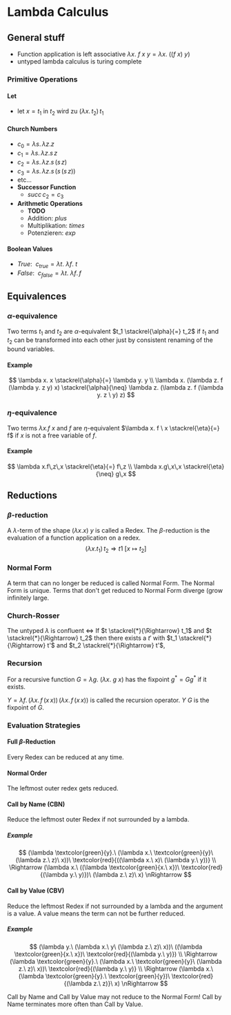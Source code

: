 # Lambda Calculus

## General stuff
- Function application is left associative $\lambda x.\ f\ x\ y = \lambda x.\ ((f\ x)\ y)$
- untyped lambda calculus is turing complete

### Primitive Operations

#### Let
- let $x = t_1$ in $t_2$ wird zu $(\lambda x.\,t_2)\,t_1$

#### Church Numbers
- $c_0 = \lambda s.\,\lambda z.z$
- $c_1 = \lambda s.\,\lambda z.s\,z$
- $c_2 = \lambda s.\,\lambda z.s\,(s\,z)$
- $c_3 = \lambda s.\,\lambda z.s\,(s\,(s\,z))$
- etc...
- **Successor Function**
    - $succ\,c_2=c_3$
- **Arithmetic Operations**
    - **TODO**
    - Addition: $plus$
    - Multiplikation: $times$
    - Potenzieren: $exp$

#### Boolean Values
- $True$: $\ c_{true} = \lambda t.\ \lambda f.\ t$
- $False$: $\ c_{false} = \lambda t.\ \lambda f.\,f$

## Equivalences

### $\alpha$-equivalence
Two terms $t_1$ and $t_2$ are $\alpha$-equivalent $t_1 \stackrel{\alpha}{=} t_2$ if $t_1$ and $t_2$ can be transformed into each other just by consistent renaming of the bound variables.

#### Example
$$
\lambda x. x \stackrel{\alpha}{=} \lambda y. y \\
\lambda x. (\lambda z. f (\lambda y. z y) x) \stackrel{\alpha}{\neq} \lambda z. (\lambda z. f (\lambda y. z \ y) z)
$$

### $\eta$-equivalence
Two terms $\lambda x. f \ x$ and $f$ are $\eta$-equivalent $\lambda x. f \ x \stackrel{\eta}{=} f$
if $x$ is not a free variable of $f$.

#### Example
$$
\lambda x.f\,z\,x \stackrel{\eta}{=} f\,z \\
\lambda x.g\,x\,x \stackrel{\eta}{\neq} g\,x
$$

## Reductions

### $\beta$-reduction
A $\lambda$-term of the shape $(\lambda x. x)\ y$ is called a Redex. The $\beta$-reduction is the
evaluation of a function application on a redex.
$$
(\lambda x. t_1)\,t_2 \Rightarrow t1\ [x \mapsto t_2]
$$

### Normal Form
A term that can no longer be reduced is called Normal Form. The Normal Form is unique. Terms that
don't get reduced to Normal Form diverge (grow infinitely large.

### Church-Rosser
The untyped $\lambda$ is confluent $\Leftrightarrow$ If $t \stackrel{*}{\Rightarrow} t_1$ and $t \stackrel{*}{\Rightarrow} t_2$ then there exists a $t'$ with $t_1 \stackrel{*}{\Rightarrow} t'$ and $t_2 \stackrel{*}{\Rightarrow} t'$,

### Recursion
For a recursive function $G = \lambda g.\ (\lambda x .\ g\ x)$ has the fixpoint $g^{*} = G g^{*}$ if it exists.

$Y = \lambda f.\,(\lambda x.\,f\,(x\,x))\,(\lambda x.\,f\,(x\,x))$ is called the recursion operator.
$Y\ G$ is the fixpoint of $G$.

### Evaluation Strategies

#### Full $\beta$-Reduction
Every Redex can be reduced at any time.

#### Normal Order
The leftmost outer redex gets reduced.

#### Call by Name (CBN)
Reduce the leftmost outer Redex if not surrounded by a lambda.

##### Example
$$
(\lambda \textcolor{green}{y}.\ (\lambda x.\ \textcolor{green}{y}\ (\lambda z.\ z)\ x))\ \textcolor{red}{((\lambda x.\ x)\ (\lambda y.\ y))} \\
\Rightarrow (\lambda x.\ ((\lambda \textcolor{green}{x.\ x})\ \textcolor{red}{(\lambda y.\ y)})\ (\lambda z.\ z)\ x) \nRightarrow
$$

#### Call by Value (CBV)
Reduce the leftmost Redex if not surrounded by a lambda and the argument is a value. A value means
the term can not be further reduced.

##### Example
$$
(\lambda y.\ (\lambda x.\ y\ (\lambda z.\ z)\ x))\ ((\lambda \textcolor{green}{x.\ x})\ \textcolor{red}{(\lambda y.\ y)}) \\
\Rightarrow (\lambda \textcolor{green}{y}.\ (\lambda x.\ \textcolor{green}{y}\ (\lambda z.\ z)\ x))\ \textcolor{red}{(\lambda y.\ y)} \\
\Rightarrow (\lambda x.\ (\lambda \textcolor{green}{y}.\ \textcolor{green}{y})\ \textcolor{red}{(\lambda z.\ z)}\ x) \nRightarrow
$$

Call by Name and Call by Value may not reduce to the Normal Form! Call by Name terminates more often than Call by Value.


